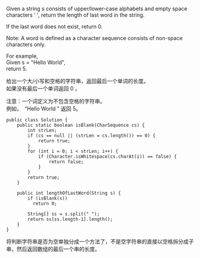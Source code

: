 Given a string s consists of upper/lower-case alphabets and empty space characters ' ', return the length of last word in the string.

If the last word does not exist, return 0.

Note: A word is defined as a character sequence consists of non-space characters only.

For example,   
Given s = "Hello World",  
return 5.


给出一个大/小写和空格的字符串，返回最后一个单词的长度。  
如果没有最后一个单词返回 0 。  

注意：一个词定义为不包含空格的字符串。  
例如，  “Hello World ” 返回 5。


```
public class Solution {
    public static boolean isBlank(CharSequence cs) {
        int strLen;
        if (cs == null || (strLen = cs.length()) == 0) {
            return true;
        }
        for (int i = 0; i < strLen; i++) {
            if (Character.isWhitespace(cs.charAt(i)) == false) {
                return false;
            }
        }
        return true;
    }
    
    public int lengthOfLastWord(String s) {
        if (isBlank(s))
          return 0;

        String[] ss = s.split(" ");
        return ss[ss.length-1].length();
    }
}
```  

将判断字符串是否为空单独分成一个方法了，不是空字符串的直接以空格拆分成子串，然后返回数组的最后一个串的长度。

